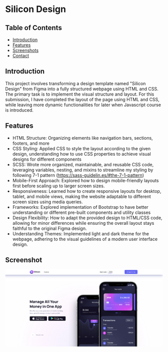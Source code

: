 # Silicon Design

## Table of Contents

- [Introduction](#introduction)
- [Features](#features)
- [Screenshots](#screenshots)
- [Contact](#contact)

## Introduction

This project involves transforming a design template named "Silicon Design" from Figma into a fully structured webpage using HTML and CSS. The primary task is to implement the visual structure and layout.
For this submission, I have completed the layout of the page using HTML and CSS, while leaving more dynamic functionalities for later when Javascript course is introduced.

## Features

- HTML Structure: Organizing elements like navigation bars, sections, footers, and more
- CSS Styling: Applied CSS to style the layout according to the given design, understanding how to use CSS properties to achieve visual designs for different components
- SCSS: Wrote more organized, maintainable, and reusable CSS code, leveraging variables, nesting, and mixins to streamline my styling by following 7-1 pattern (https://sass-guidelin.es/#the-7-1-pattern)
- Mobile-First Approach: Explored how to design mobile-friendly layouts first before scaling up to larger screen sizes.
- Responsiveness: Learned how to create responsive layouts for desktop, tablet, and mobile views, making the website adaptable to different screen sizes using media queries.
- Frameworks: Explored implementation of Bootstrap to have better understanding or different pre-built components and utility classes
- Design Flexibility: How to adapt the provided design to HTML/CSS code, allowing for minor differences while ensuring the overall layout stays faithful to the original Figma design.
- Understanding Themes: Implemented light and dark theme for the webpage, adhering to the visual guidelines of a modern user interface design.

## Screenshot

![Screenshots](preview.png)
